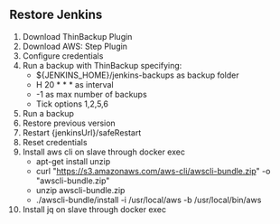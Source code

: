 ## Restore Jenkins

1. Download ThinBackup Plugin
2. Download AWS: Step Plugin
3. Configure credentials
4. Run a backup with ThinBackup specifying:
    - ${JENKINS_HOME}/jenkins-backups as backup folder
    - H 20 * * * as interval
    - -1 as max number of backups
    - Tick options 1,2,5,6
5. Run a backup
6. Restore previous version
7. Restart {jenkinsUrl}/safeRestart
8. Reset credentials
9. Install aws cli on slave through docker exec
    - apt-get install unzip
    - curl "https://s3.amazonaws.com/aws-cli/awscli-bundle.zip" -o "awscli-bundle.zip"
    - unzip awscli-bundle.zip
    - ./awscli-bundle/install -i /usr/local/aws -b /usr/local/bin/aws
10. Install jq on slave through docker exec